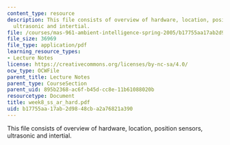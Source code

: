 ```yaml
---
content_type: resource
description: This file consists of overview of hardware, location, position sensors,
  ultrasonic and intertial.
file: /courses/mas-961-ambient-intelligence-spring-2005/b17755aa17ab2d9848cba2a76821a390_week8_ss_ar_hard.pdf
file_size: 36969
file_type: application/pdf
learning_resource_types:
- Lecture Notes
license: https://creativecommons.org/licenses/by-nc-sa/4.0/
ocw_type: OCWFile
parent_title: Lecture Notes
parent_type: CourseSection
parent_uid: 895b2368-ac6f-b45d-cc8e-11b61088020b
resourcetype: Document
title: week8_ss_ar_hard.pdf
uid: b17755aa-17ab-2d98-48cb-a2a76821a390
---
```

This file consists of overview of hardware, location, position sensors, ultrasonic and intertial.